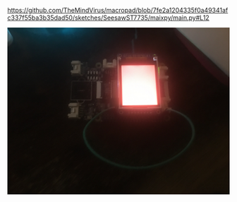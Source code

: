 https://github.com/TheMindVirus/macropad/blob/7fe2a1204335f0a49341afc337f55ba3b35dad50/sketches/SeesawST7735/maixpy/main.py#L12

![screenshot](https://github.com/TheMindVirus/macropad/blob/archive/sketches/SeesawST7735/media/IMG_6232.jpg)
